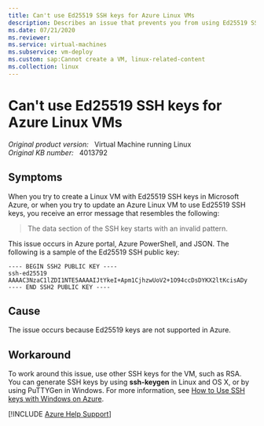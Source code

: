 ```yaml
---
title: Can't use Ed25519 SSH keys for Azure Linux VMs
description: Describes an issue that prevents you from using Ed25519 SSH keys in Azure Linux VMs. These keys aren't supported in Azure.
ms.date: 07/21/2020
ms.reviewer: 
ms.service: virtual-machines
ms.subservice: vm-deploy
ms.custom: sap:Cannot create a VM, linux-related-content
ms.collection: linux
---
```

# Can't use Ed25519 SSH keys for Azure Linux VMs

_Original product version:_ &nbsp; Virtual Machine running Linux  
_Original KB number:_ &nbsp; 4013792

## Symptoms

When you try to create a Linux VM with Ed25519 SSH keys in Microsoft Azure, or when you try to update an Azure Linux VM to use Ed25519 SSH keys, you receive an error message that resembles the following:

> The data section of the SSH key starts with an invalid pattern.

This issue occurs in Azure portal, Azure PowerShell, and JSON. The following is a sample of the Ed25519 SSH public key:

```
---- BEGIN SSH2 PUBLIC KEY ---- 
ssh-ed25519 AAAAC3NzaC1lZDI1NTE5AAAAIJtYkeI+Apm1CjhzwUoV2+1O94ccDsDYKX2ltKcisADy
---- END SSH2 PUBLIC KEY ---- 
```

## Cause

The issue occurs because Ed25519 keys are not supported in Azure.

## Workaround

To work around this issue, use other SSH keys for the VM, such as RSA. You can generate SSH keys by using **ssh-keygen** in Linux and OS X, or by using PuTTYGen in Windows.
For more information, see [How to Use SSH keys with Windows on Azure](/azure/virtual-machines/linux/ssh-from-windows).

[!INCLUDE [Azure Help Support](../../../includes/azure-help-support.md)]
